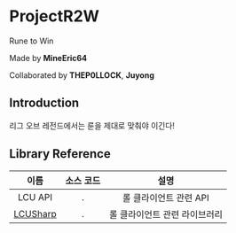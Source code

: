 # ProjectR2W
Rune to Win

Made by **MineEric64**

Collaborated by **THEP0LLOCK**, **Juyong**

## Introduction
리그 오브 레전드에서는 룬을 제대로 맞춰야 이긴다!

## Library Reference
|이름|소스 코드|설명|
|:---:|:---:|:---:|
|LCU API|.|롤 클라이언트 관련 API|
|[LCUSharp](https://github.com/bryanhitc/lcu-sharp)|.|롤 클라이언트 관련 라이브러리|
